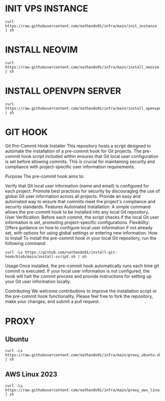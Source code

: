 # INIT VPS INSTANCE
```
curl https://raw.githubusercontent.com/nathando91/infra/main/init_instance | sh
```

# INSTALL NEOVIM
```
curl https://raw.githubusercontent.com/nathando91/infra/main/install_neovim.sh | sh
```

# INSTALL OPENVPN SERVER
```
curl https://raw.githubusercontent.com/nathando91/infra/main/install_openvpn.sh | sh
```

# GIT HOOK
Git Pre-Commit Hook Installer This repository hosts a script designed to automate the installation of a pre-commit hook for Git projects. The pre-commit hook script included within ensures that Git local user configuration is set before allowing commits. This is crucial for maintaining security and compliance with project-specific user information requirements.

Purpose The pre-commit hook aims to:

Verify that Git local user information (name and email) is configured for each project. Promote best practices for security by discouraging the use of global Git user information across all projects. Provide an easy and automated way to ensure that commits meet the project's compliance and security standards. Features Automated Installation: A simple command allows the pre-commit hook to be installed into any local Git repository. User Verification: Before each commit, the script checks if the local Git user information is set, promoting project-specific configurations. Flexibility: Offers guidance on how to configure local user information if not already set, with options for using global settings or entering new information. How to Install To install the pre-commit hook in your local Git repository, run the following command:

```
curl -Ls https://github.com/nathando91/install-git-hook/blob/main/install-script.sh | sh
```

Usage Once installed, the pre-commit hook automatically runs each time git commit is executed. If your local user information is not configured, the hook will halt the commit process and provide instructions for setting up your Git user information locally.

Contributing We welcome contributions to improve the installation script or the pre-commit hook functionality. Please feel free to fork the repository, make your changes, and submit a pull request.

# PROXY
## Ubuntu
```
curl -Ls https://raw.githubusercontent.com/nathando91/infra/main/proxy_ubuntu.sh | sh
```
## AWS Linux 2023
```
curl -Ls https://raw.githubusercontent.com/nathando91/infra/main/proxy_aws_linux.sh | sh
```

